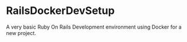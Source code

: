 # RailsDockerDevSetup
A very basic Ruby On Rails Development environment using Docker for a new project.

